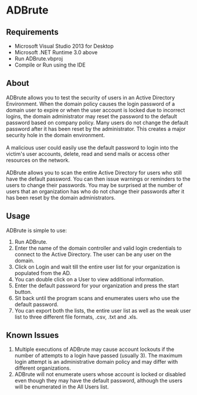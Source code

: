 # ADBrute

## Requirements
- Microsoft Visual Studio 2013 for Desktop
- Microsoft .NET Runtime 3.0 above
- Run ADBrute.vbproj
- Compile or Run using the IDE


## About
ADBrute allows you to test the security of users in an Active Directory Environment. When the domain policy causes the login password of a domain user to expire or when the user account is locked due to incorrect logins, the domain administrator may reset the password to the default password based on company policy. Many users do not change the default password after it has been reset by the administrator. This creates a major security hole in the domain environment.
<br /><br />
A malicious user could easily use the default password to login into the victim's user accounts, delete, read and send mails or access other resources on the network.
<br /><br />
ADBrute allows you to scan the entire Active Directory for users who still have the default password. You can then issue warnings or reminders to the users to change their passwords. You may be surprised at the number of users that an organization has who do not change their passwords after it has been reset by the domain administrators.

## Usage

ADBrute is simple to use: 

1. Run ADBrute.
2. Enter the name of the domain controller and valid login credentials to connect to the Active Directory. The user can be any user on the domain.
3. Click on Login and wait till the entire user list for your organization is populated from the AD.
4. You can double click on a User to view additional information.
5. Enter the default password for your organization and press the start button.
6. Sit back until the program scans and enumerates users who use the default password.
7. You can export both the lists, the entire user list as well as the weak user list to three different file formats, .csv, .txt and .xls.

## Known Issues

1. Multiple executions of ADBrute may cause account lockouts if the number of attempts to a login have passed (usually 3). The maximum login attempt is an administrative domain policy and may differ with different organizations.
2. ADBrute will not enumerate users whose account is locked or disabled even though they may have the default password, although the users will be enumerated in the All Users list.
